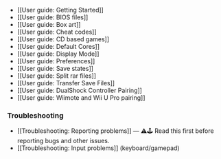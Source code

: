 
* [[User guide: Getting Started]]
* [[User guide: BIOS files]]
* [[User guide: Box art]]
* [[User guide: Cheat codes]]
* [[User guide: CD based games]]
* [[User guide: Default Cores]]
* [[User guide: Display Mode]]
* [[User guide: Preferences]]
* [[User guide: Save states]]
* [[User guide: Split rar files]]
* [[User guide: Transfer Save Files]]
* [[User guide: DualShock Controller Pairing]]
* [[User guide: Wiimote and Wii U Pro pairing]]

### Troubleshooting

* [[Troubleshooting: Reporting problems]] &mdash; ⚠️🕹 Read this first before reporting bugs and other issues.
* [[Troubleshooting: Input problems]] (keyboard/gamepad)
